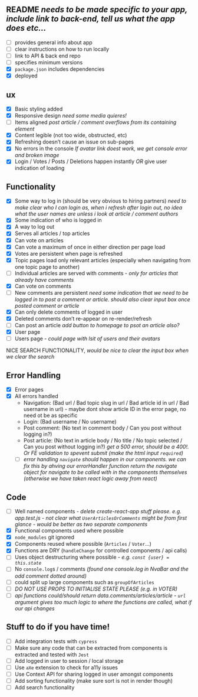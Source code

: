 ## README _needs to be made specific to your app, include link to back-end, tell us what the app does etc..._

- [ ] provides general info about app
- [ ] clear instructions on how to run locally
- [ ] link to API & back end repo
- [ ] specifies minimum versions
- [x] `package.json` includes dependencies
- [x] deployed

## ux

- [x] Basic styling added
- [x] Responsive design _need some media quieres!_
- [ ] Items aligned _post article / comment overflows from its containing element_
- [x] Content legible (not too wide, obstructed, etc)
- [x] Refreshing doesn’t cause an issue on sub-pages
- [x] No errors in the console _If avatar link doest work, we get console error and broken image_
- [x] Login / Votes / Posts / Deletions happen instantly _OR_ give user indication of loading

## Functionality

- [x] Some way to log in (should be very obvious to hiring partners) _need to make clear who I can login as, when i refresh after login out, no idea what the user names are unless i look at article / comment authors_
- [x] Some indication of who is logged in
- [x] A way to log out
- [x] Serves all articles / top articles
- [x] Can vote on articles
- [x] Can vote a maximum of once in either direction per page load
- [x] Votes are persistent when page is refreshed
- [x] Topic pages load only relevant articles (especially when navigating from one topic page to another)
- [ ] Individual articles are served with comments - _only for articles that already have comments_
- [x] Can vote on comments
- [ ] New comments are persistent _need some indication that we need to be logged in to post a comment or article. should also clear input box once posted comment or article_
- [x] Can only delete comments of logged in user
- [x] Deleted comments don’t re-appear on re-render/refresh
- [ ] Can post an article _add button to homepage to psot an article also?_
- [x] User page
- [ ] Users page - _could page with lsit of users and their avatars_

NICE SEARCH FUNCTIONALITY, _would be nice to clear the input box when we clear the search_

## Error Handling

- [x] Error pages
- [x] All errors handled
  - Navigation: (Bad url / Bad topic slug in url / Bad article id in url / Bad username in url) - maybe dont show article ID in the error page, no need ot be as specific
  - Login: (Bad username / No username)
  - Post comment: (No text in comment body / Can you post without logging in?)
  - Post article: (No text in article body / No title / No topic selected / Can you post without logging in?) _get a 500 error, should be a 400!. Or FE validation to spevent submit (make the html input `required`)_
  - [ ] _error handling `navigate` should happen in our components. we can fix this by ahving our errorHandler function return the navigate object for navigate to be called with in the components themselves (otherwise we have taken react logic away from react)_

## Code

- [ ] Well named components - _delete create-react-app stuff please. e.g. app.test.js - not clear what `UserArticlesOrComments` might be from first glance - would be better as two separate components_
- [x] Functional components used where possible
- [x] `node_modules` git ignored
- [x] Components reused where possible (`Articles` / `Voter`...)
- [x] Functions are DRY (`handleChange` for controlled components / api calls)
- [ ] Uses object destructuring where possible - _e.g. `const {user} = this.state`_
- [ ] No `console.log`s / comments _(found one console.log in NvaBar and the odd comment dotted around)_
- [ ] could split up large components such as `groupOfArticles`
- [ ] _DO NOT USE PROPS TO INITIALISE STATE PLEASE (e.g. in VOTER)_
- [ ] _api functions could/should return data.comments/articles/article_ - _`url` argument gives too much logic to where the functions are called, what if our api changes_

## Stuff to do if you have time!

- [ ] Add integration tests with `cypress`
- [ ] Make sure any code that can be extracted from components is extracted and tested with `Jest`
- [ ] Add logged in user to session / local storage
- [ ] Use `aXe` extension to check for a11y issues
- [ ] Use Context API for sharing logged in user amongst components
- [ ] Add sorting functionality (make sure sort is not in render though)
- [ ] Add search functionality
